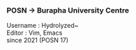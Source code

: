 ### POSN -> Burapha University Centre  
Username : Hydrolyzed~  
Editor   : Vim, Emacs  
since 2021 (POSN 17)
